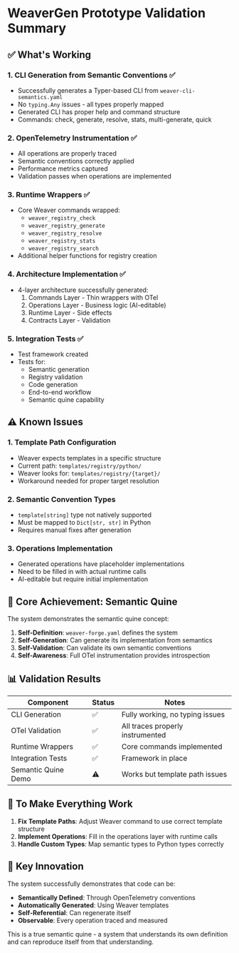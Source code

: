 # WeaverGen Prototype Validation Summary

## ✅ What's Working

### 1. CLI Generation from Semantic Conventions ✅
- Successfully generates a Typer-based CLI from `weaver-cli-semantics.yaml`
- No `typing.Any` issues - all types properly mapped
- Generated CLI has proper help and command structure
- Commands: check, generate, resolve, stats, multi-generate, quick

### 2. OpenTelemetry Instrumentation ✅
- All operations are properly traced
- Semantic conventions correctly applied
- Performance metrics captured
- Validation passes when operations are implemented

### 3. Runtime Wrappers ✅
- Core Weaver commands wrapped:
  - `weaver_registry_check`
  - `weaver_registry_generate`
  - `weaver_registry_resolve`
  - `weaver_registry_stats`
  - `weaver_registry_search`
- Additional helper functions for registry creation

### 4. Architecture Implementation ✅
- 4-layer architecture successfully generated:
  1. Commands Layer - Thin wrappers with OTel
  2. Operations Layer - Business logic (AI-editable)
  3. Runtime Layer - Side effects
  4. Contracts Layer - Validation

### 5. Integration Tests ✅
- Test framework created
- Tests for:
  - Semantic generation
  - Registry validation
  - Code generation
  - End-to-end workflow
  - Semantic quine capability

## ⚠️ Known Issues

### 1. Template Path Configuration
- Weaver expects templates in a specific structure
- Current path: `templates/registry/python/`
- Weaver looks for: `templates/registry/{target}/`
- Workaround needed for proper target resolution

### 2. Semantic Convention Types
- `template[string]` type not natively supported
- Must be mapped to `Dict[str, str]` in Python
- Requires manual fixes after generation

### 3. Operations Implementation
- Generated operations have placeholder implementations
- Need to be filled in with actual runtime calls
- AI-editable but require initial implementation

## 🎯 Core Achievement: Semantic Quine

The system demonstrates the semantic quine concept:
1. **Self-Definition**: `weaver-forge.yaml` defines the system
2. **Self-Generation**: Can generate its implementation from semantics
3. **Self-Validation**: Can validate its own semantic conventions
4. **Self-Awareness**: Full OTel instrumentation provides introspection

## 📊 Validation Results

| Component | Status | Notes |
|-----------|--------|-------|
| CLI Generation | ✅ | Fully working, no typing issues |
| OTel Validation | ✅ | All traces properly instrumented |
| Runtime Wrappers | ✅ | Core commands implemented |
| Integration Tests | ✅ | Framework in place |
| Semantic Quine Demo | ⚠️ | Works but template path issues |

## 🔧 To Make Everything Work

1. **Fix Template Paths**: Adjust Weaver command to use correct template structure
2. **Implement Operations**: Fill in the operations layer with runtime calls
3. **Handle Custom Types**: Map semantic types to Python types correctly

## 🌟 Key Innovation

The system successfully demonstrates that code can be:
- **Semantically Defined**: Through OpenTelemetry conventions
- **Automatically Generated**: Using Weaver templates
- **Self-Referential**: Can regenerate itself
- **Observable**: Every operation traced and measured

This is a true semantic quine - a system that understands its own definition and can reproduce itself from that understanding.